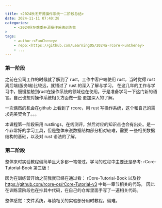 ```yaml
---

title: <2024秋冬开源操作系统一二阶段总结>
date: 2024-11-11 07:40:28
categories:
    - <2024秋冬季季开源操作系统训练营
>
tags:
    - author:<FunCheney>
    - repo:<https://github.com/LearningOS/2024a-rcore-FunCheney>
    - ...
---
```


### 第一阶段

之前在公司工作的时候就了解到了 rust，工作中客户端使用 rust，当时觉得 rust 离后端(服务端)比较远，就错过了 rust 的深入了解与学习。
在这几年的工作与学习中，慢慢接触到rust在操作系统的领域也在使用。于是准备学习一下这门新的语言。自己也想对操作系统相关方面做一些
更加深入的了解。

一次偶然的机会在github 上看到了 rcore，用 rust 写操作系统，这个和自己的需求完美契合了。。。

本课程第一阶段采用 rustlings，在线测评，然后对应的知识点也会有出处。是一个非常好的学习工具，但是整体来说数据结构部分相对较难，需要
一些相关数据结构的基础，以及对 rust 语法的了解。

### 第二阶段

整体来时实验教程偏简单且大多都一笔带过。学习的过程中主要还是参考: rCore-Tutorial-Book 第三版！

因为在训练营开始之前我就已经在通过看： rCore-Tutorial-Book 以及抄 https://github.com/rcore-os/rCore-Tutorial-v3 中每一章节相关的代码，
因此在训练营阶段也在抄其中代码，在自己的仓库里面手写了一遍相关代码。

整体感觉：文件系统，与锁相关的实验部分用时教程，偏难。
